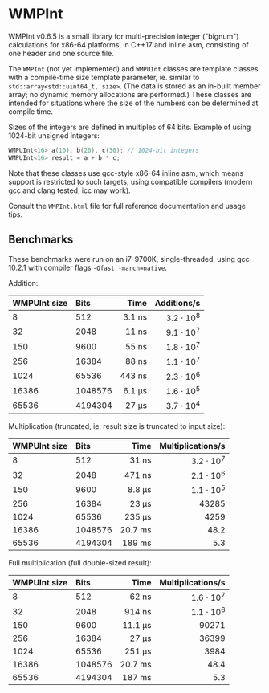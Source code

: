 # WMPInt
WMPInt v0.6.5 is a small library for multi-precision integer ("bignum") calculations for x86-64
platforms, in C++17 and inline asm, consisting of one header and one source file.

The `WMPInt` (not yet implemented) and `WMPUInt` classes are template classes with a compile-time
size template parameter, ie. similar to `std::array<std::uint64_t, size>`. (The data is stored
as an in-built member array; no dynamic memory allocations are performed.) These classes are
intended for situations where the size of the numbers can be determined at compile time.

Sizes of the integers are defined in multiples of 64 bits. Example of using 1024-bit
unsigned integers:

```c++
WMPUInt<16> a(10), b(20), c(30); // 1024-bit integers
WMPUInt<16> result = a + b * c;
```

Note that these classes use gcc-style x86-64 inline asm, which means support is restricted
to such targets, using compatible compilers (modern gcc and clang tested, icc may work).

Consult the `WMPInt.html` file for full reference documentation and usage tips.

## Benchmarks

These benchmarks were run on an i7-9700K, single-threaded, using gcc 10.2.1 with compiler
flags `-Ofast -march=native`.

Addition:

| WMPUInt size  | Bits    | Time   | Additions/s          |
|:--------------|:--------|-------:|---------------------:|
| 8             | 512     | 3.1 ns | 3.2 ⋅ 10<sup>8</sup> |
| 32            | 2048    |  11 ns | 9.1 ⋅ 10<sup>7</sup> |
| 150           | 9600    |  55 ns | 1.8 ⋅ 10<sup>7</sup> |
| 256           | 16384   |  88 ns | 1.1 ⋅ 10<sup>7</sup> |
| 1024          | 65536   | 443 ns | 2.3 ⋅ 10<sup>6</sup> |
| 16386         | 1048576 | 6.1 μs | 1.6 ⋅ 10<sup>5</sup> |
| 65536         | 4194304 |  27 μs | 3.7 ⋅ 10<sup>4</sup> |

Multiplication (truncated, ie. result size is truncated to input size):

| WMPUInt size  | Bits    | Time    | Multiplications/s    |
|:--------------|:--------|--------:|---------------------:|
| 8             | 512     |   31 ns | 3.2 ⋅ 10<sup>7</sup> |
| 32            | 2048    |  471 ns | 2.1 ⋅ 10<sup>6</sup> |
| 150           | 9600    |  8.8 μs | 1.1 ⋅ 10<sup>5</sup> |
| 256           | 16384   |   23 μs |                43285 |
| 1024          | 65536   |  235 μs |                 4259 |
| 16386         | 1048576 | 20.7 ms |                 48.2 |
| 65536         | 4194304 |  189 ms |                  5.3 |

Full multiplication (full double-sized result):

| WMPUInt size  | Bits    | Time    | Multiplications/s    |
|:--------------|:--------|--------:|---------------------:|
| 8             | 512     |   62 ns | 1.6 ⋅ 10<sup>7</sup> |
| 32            | 2048    |  914 ns | 1.1 ⋅ 10<sup>6</sup> |
| 150           | 9600    | 11.1 μs |                90271 |
| 256           | 16384   |   27 μs |                36399 |
| 1024          | 65536   |  251 μs |                 3984 |
| 16386         | 1048576 | 20.7 ms |                 48.4 |
| 65536         | 4194304 |  187 ms |                  5.3 |
